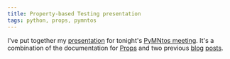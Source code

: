 ```yaml
---
title: Property-based Testing presentation
tags: python, props, pymntos
---
```


I've put together my [presentation](/presentations/2014-04-10-property-based-testing.html) for tonight's [PyMNtos meeting](/posts/2014-04-09-pymntos-meetup-tomorrow.html). It's a combination of the documentation for [Props](https://pypi.python.org/pypi/props/) and two previous [blog](/posts/2014-02-17-props-now-on-pypi.html) [posts](/posts/2014-02-20-props-gen-a-thunks-and-closures.html).
